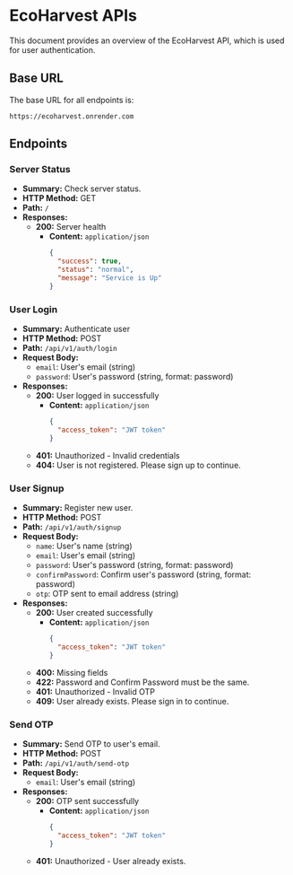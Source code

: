 # EcoHarvest APIs

This document provides an overview of the EcoHarvest API, which is used for user authentication.

## Base URL

The base URL for all endpoints is:

```
https://ecoharvest.onrender.com
```

## Endpoints

### Server Status

- **Summary:** Check server status.
- **HTTP Method:** GET
- **Path:** `/`
- **Responses:**
  - **200:** Server health
    - **Content:** `application/json`
      ```json
      {
        "success": true,
        "status": "normal",
        "message": "Service is Up"
      }
      ```

### User Login

- **Summary:** Authenticate user
- **HTTP Method:** POST
- **Path:** `/api/v1/auth/login`
- **Request Body:**
  - `email`: User's email (string)
  - `password`: User's password (string, format: password)
- **Responses:**
  - **200:** User logged in successfully
    - **Content:** `application/json`
      ```json
      {
        "access_token": "JWT token"
      }
      ```
  - **401:** Unauthorized - Invalid credentials
  - **404:** User is not registered. Please sign up to continue.

### User Signup

- **Summary:** Register new user.
- **HTTP Method:** POST
- **Path:** `/api/v1/auth/signup`
- **Request Body:**
  - `name`: User's name (string)
  - `email`: User's email (string)
  - `password`: User's password (string, format: password)
  - `confirmPassword`: Confirm user's password (string, format: password)
  - `otp`: OTP sent to email address (string)
- **Responses:**
  - **200:** User created successfully
    - **Content:** `application/json`
      ```json
      {
        "access_token": "JWT token"
      }
      ```
  - **400:** Missing fields
  - **422:** Password and Confirm Password must be the same.
  - **401:** Unauthorized - Invalid OTP
  - **409:** User already exists. Please sign in to continue.

### Send OTP

- **Summary:** Send OTP to user's email.
- **HTTP Method:** POST
- **Path:** `/api/v1/auth/send-otp`
- **Request Body:**
  - `email`: User's email (string)
- **Responses:**
  - **200:** OTP sent successfully
    - **Content:** `application/json`
      ```json
      {
        "access_token": "JWT token"
      }
      ```
  - **401:** Unauthorized - User already exists.
